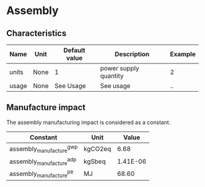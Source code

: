 # Assembly

## Characteristics

| Name       | Unit | Default value | Description                 | Example |
|------------|------|---------------|-----------------------------|---------|
| units      | None | 1             | power supply quantity       | 2       |
| usage      | None | See Usage     | See usage                   | ..      |

## Manufacture impact

The assembly manufacturing impact is considered as a constant.

| Constant                                            | Unit    | Value    |
|-----------------------------------------------------|---------|----------|
| $\text{assembly}_{\text{manufacture}}^{\text{gwp}}$ | kgCO2eq | 6.68     |
| $\text{assembly}_{\text{manufacture}}^{\text{adp}}$ | kgSbeq  | 1.41E-06 |
| $\text{assembly}_{\text{manufacture}}^{\text{pe}}$  | MJ      | 68.60    |
